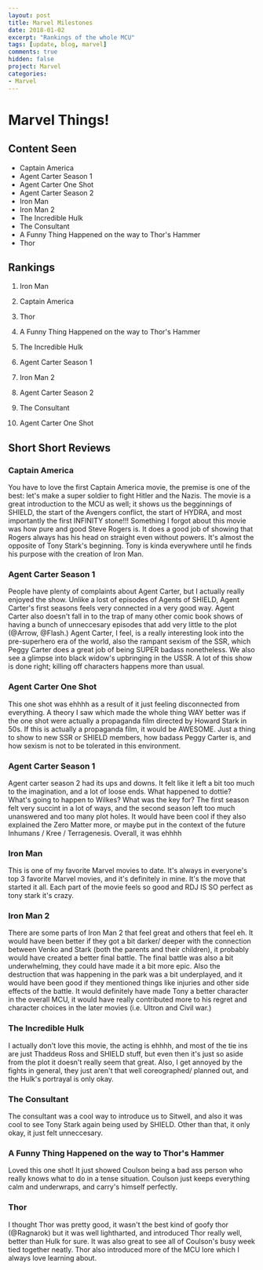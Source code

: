 ```yaml
---
layout: post
title: Marvel Milestones
date: 2018-01-02
excerpt: "Rankings of the whole MCU"
tags: [update, blog, marvel]
comments: true
hidden: false
project: Marvel
categories:
- Marvel
---
```


# Marvel Things!

## Content Seen

* Captain America
* Agent Carter Season 1
* Agent Carter One Shot
* Agent Carter Season 2
* Iron Man
* Iron Man 2
* The Incredible Hulk
* The Consultant
* A Funny Thing Happened on the way to Thor's Hammer
* Thor


## Rankings

1) Iron Man

2) Captain America

3) Thor

4) A Funny Thing Happened on the way to Thor's Hammer

5) The Incredible Hulk

6) Agent Carter Season 1

7) Iron Man 2

8) Agent Carter Season 2

9) The Consultant

10) Agent Carter One Shot

## Short Short Reviews

### Captain America

You have to love the first Captain America movie, the premise is one of the best: let's make a super soldier to fight Hitler and the Nazis. The movie is a great introduction to the MCU as well; it shows us the begginnings of SHIELD, the start of the Avengers conflict, the start of HYDRA, and most importantly the first INFINITY stone!!! Something I forgot about this movie was how pure and good Steve Rogers is. It does a good job of showing that Rogers always has his head on straight even without powers. It's almost the opposite of Tony Stark's beginning. Tony is kinda everywhere until he finds his purpose with the creation of Iron Man.

### Agent Carter Season 1
	
People have plenty of complaints about Agent Carter, but I actually really enjoyed the show. Unlike a lost of episodes of Agents of SHIELD, Agent Carter's first seasons feels very connected in a very good way. Agent Carter also doesn't fall in to the trap of many other comic book shows of having a bunch of unneccesary episodes that add very little to the plot (@Arrow, @Flash.) Agent Carter, I feel, is a really interesting look into the pre-superhero era of the world, also the rampant sexism of the SSR, which Peggy Carter does a great job of being SUPER badass nonetheless. We also see a glimpse into black widow's upbringing in the USSR. A lot of this show is done right; killing off characters happens more than usual. 

### Agent Carter One Shot
	
This one shot was ehhhh as a result of it just feeling disconnected from everything. A theory I saw which made the whole thing WAY better was if the one shot were actually a propaganda film directed by Howard Stark in 50s. If this is actually a propaganda film, it would be AWESOME. Just a thing to show to new SSR or SHIELD members, how badass Peggy Carter is, and how sexism is not to be tolerated in this environment.

### Agent Carter Season 1

Agent carter season 2 had its ups and downs. It felt like it left a bit too much to the imagination, and a lot of loose ends. What happened to dottie? What's going to happen to Wilkes? What was the key for? The first season felt very succint in a lot of ways, and the second season left too much unanswered and too many plot holes. It would have been cool if they also explained the Zero Matter more, or maybe put in the context of the future Inhumans / Kree / Terragenesis. Overall, it was ehhhh

### Iron Man

This is one of my favorite Marvel movies to date. It's always in everyone's top 3 favorite Marvel movies, and it's definitely in mine. It's the move that started it all. Each part of the movie feels so good and RDJ IS SO perfect as tony stark it's crazy.

### Iron Man 2

There are some parts of Iron Man 2 that feel great and others that feel eh. It would have been better if they got a bit darker/ deeper with the connection between Venko and Stark (both the parents and their children), it probably would have created a better final battle. The final battle was also a bit underwhelming, they could have made it a bit more epic. Also the destruction that was happening in the park was a bit underplayed, and it would have been good if they mentioned things like injuries and other side effects of the battle. It would definitely have made Tony a better character in the overall MCU, it would have really contributed more to his regret and character choices in the later movies (i.e. Ultron and Civil war.)

### The Incredible Hulk

I actually don't love this movie, the acting is ehhhh, and most of the tie ins are just Thaddeus Ross and SHIELD stuff, but even then it's just so aside from the plot it doesn't really seem that great. Also, I get annoyed by the fights in general, they just aren't that well coreographed/ planned out, and the Hulk's portrayal is only okay.

### The Consultant

The consultant was a cool way to introduce us to Sitwell, and also it was cool to see Tony Stark again being used by SHIELD. Other than that, it only okay, it just felt unneccesary.

### A Funny Thing Happened on the way to Thor's Hammer

Loved this one shot! It just showed Coulson being a bad ass person who really knows what to do in a tense situation. Coulson just keeps everything calm and underwraps, and carry's himself perfectly.

### Thor

I thought Thor was pretty good, it wasn't the best kind of goofy thor (@Ragnarok) but it was well lightharted, and introduced Thor really well, better than Hulk for sure. It was also great to see all of Coulson's busy week tied together neatly. Thor also introduced more of the MCU lore which I always love learning about.






